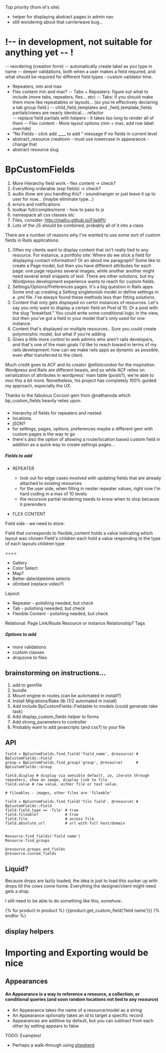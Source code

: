 Top priority (from el's site)

- helper for displaying abstract pages in admin nav
- still wondering about that carrierwave bug...


# !-- in development, not suitable for anything yet -- !
-- reordering (creation form)
-- automatically create label as you type in name
-- deeper validations, both when a user makes a field required, and what should be required for different field types - custom validator time.
  - Repeaters, min and max
  - Flex content min and max?
-- Tabs + Repeaters:  figure out what to include (more tabs, repeaters, flex... etc)
-- Tabs: if you should make them more like repeatables or layouts... (so you're effectively declaring a tab group field.)
-- child_field_templates and _field_template_fields partials/views are nearly identical.... refactor  
-- replace field partials with helpers - it takes too long to render all of them
-- Flex content - More layout options (min + max, add row label override)
- "No Fields - click add ____ to add " message if no fields in current level
- abstract_resource creationn - must use lowercase in appearance - change that
- abstract resource slug

# BpCustomFields

1. More Hierarchy field work - flex content -> check?
2. Everything orderable (esp fields) -> check?
3. audio (how are you handling this? - soundmanger or just leave it up to user for now... (maybe eliminate type...)
4. errors and notifications
5. toolbar full/complex/none - how to pass to js
6. namespace all css classes etc
7. Files, consider: http://mailru.github.io/FileAPI/ 
8. Lots of the JS should be combined, probably all of it into a class

There are a number of reasons why I've wanted to use some sort of custom fields in Rails applications:

1. Often my clients want to display content that isn't really tied to any resource.  For instance, a portfolio site:  Where do we stick a field for displaying contact information?  Or an about me paragraph?  Some like to create a Page model, but then you have different attributes for each page: one page requires several images, while another another might need several small snippets of text.  There are other solutions, but my Wordpress development experience wants to reach for custom fields.
2. Settings/Options/Preferences pages.  It's a big question in Rails apps.  Some end up creating a Setting singletonish model or define settings in a .yml file.  I've always found these methods less than fitting solutions.  
3. Content that only gets displayed on certin instances of resources.  Let's say you only want to display a certain field on Post id 10.  Or a post with the slug "breakfast."  You could write some conditional logic in the view, but then you've got a field in your model that's only used for one instance. 
4. Content that's displayed on multiple resources.. Sure you could create polymorphic model, but what if you're adding
5. Gives a little more control to web admins who aren't rails developers, and that's one of the main goals I'd like to reach toward in terms of my rails development: how can we make rails apps as dynamic as possible, even after transferred to the client.


Much credit goes to ACF and its creator @elliotcondon for the inspiration.  Wordpress and Rails are different beasts, and so while ACF relies on serialization of attributes in wordpress' main table (posts?), we're able to mvc this a bit more.
Nonetheless, his project has completely 100% guided my approach, especially the UX.

Thanks to the fabulous Cocoon gem from @nathanvda which bp_custom_fields heavily relies upon.

### 
- hierarchy of fields for repeaters and nested
- locations.
- jSON?
- for settings, pages, options, preferences maybe a different gem with custom pages is the way to go
- there's also the option of allowing a route/location based custom field in addition as a quick way to create settings pages...

##### Fields to add



- REPEATER
  - look out for edge cases involved with updating fields that are already attached to existing resources
  - for the user side, when filling in nester repeater values, right now I'm hard coding in a max of 10 levels
  - the recursive partial rendering needs to know when to stop because it prerenders



- FLEX CONTENT
 

Field side - we need to store:

Field that corresponds to flexible_content holds a value indicating which layout was chosen
Field's children each hold a value responding to the type of each layouts children type


====


- Gallery
- Color Select
- Map?
- Better date/datetime selects
- oEmbed (replace video?)

Layout:
 - Repeater - polishing needed, but check
 - Tab - polishing neeeded, but check
 - Flexible Content - polishing needed, but check
 
Relational:
  Page Link/Route
  Resource or instance
  Relationship?
  Tags


##### Options to add

- more validations
- custom classes
- dropzone to files

## brainstorming on instructions...

1. add to gemfile
2. bundle
3. Mount engine in routes (can be automated in install?)
4. Install Migrations/Rake db (1/2 automated in install)
4. Add include BpCustomFields::Fieldable to models (could generate rake task)
5. Add display_custom_fields helper to forms
5. Add strong_parameters to controller
6. Probably want to add javascripts (and css?) to your file

## API

    field = BpCustomFields.find_field('field_name', @resource) # BpCustomFields::Field
    group = BpCustomFields.find_group('group', @resource)      # BpCustomFields::Group
    
    field.display # display via sensible default, ie, iterate through repeaters, show an image, display link to file
    field.value # raw value, either file or text value.
    
    # fileables - images, other files are 'fileable'

    field = BpCustomFields.find_field('file field', @resource) # BpCustomFields::Field
    field.field_type == 'file' # true
    field.fileable?            # true
    field.file                 # access file 
    field.absolute_url         # url with full host/domain
    
    
    Resource.find_fields('field name')
    Resource.find_groups
    
    @resource.groups_and_fields
    @resource.custom_fields
    
    
## Liquid?

Because drops are lazily loaded, the idea is just to load this sucker up with drops
till the cows come home.  Everything the designer/client might need gets a drop.


I still need to be able to do something like this, somehow..

{% for product in product %}
  {{product.get_custom_field('field name')}}
{% endfor %}



## display helpers
  
# Importing and Exporting would be nice

## Appearances

#### An Appearance is a way to reference a resource, a collection, or conditional queries (and soon random locations not tied to any resource)

- An Appearance takes the name of a resource/model as a string
- An Appearance optionally takes an id to target a specific record
- Appearances are additive by default, but you can subtract from each other by setting appears to false

TODO: Examples!

- Perhaps a walk-through using [shepherd](http://github.hubspot.com/shepherd/docs/welcome/)